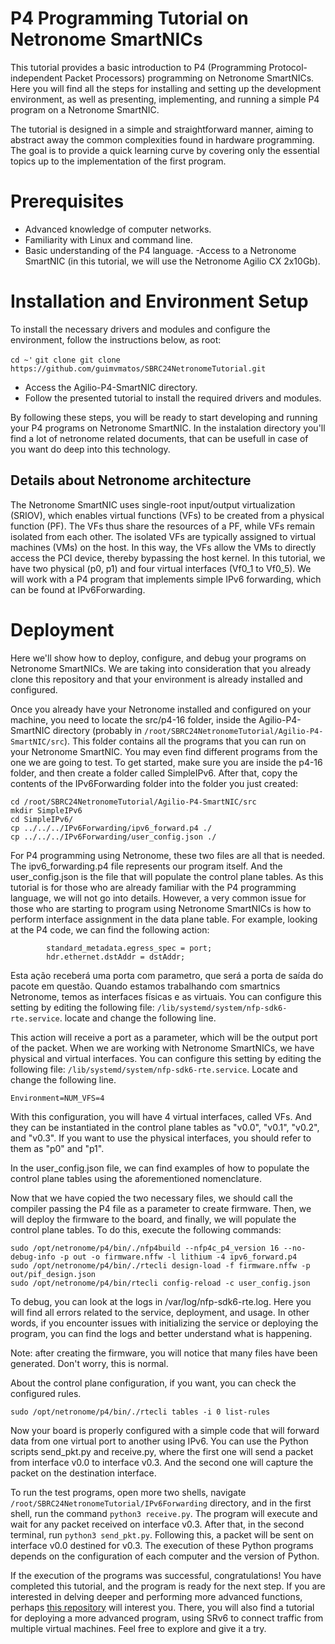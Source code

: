 # P4 Programming Tutorial on Netronome SmartNICs
This tutorial provides a basic introduction to P4 (Programming Protocol-independent Packet Processors) programming on Netronome SmartNICs. Here you will find all the steps for installing and setting up the development environment, as well as presenting, implementing, and running a simple P4 program on a Netronome SmartNIC.

The tutorial is designed in a simple and straightforward manner, aiming to abstract away the common complexities found in hardware programming. The goal is to provide a quick learning curve by covering only the essential topics up to the implementation of the first program.

# Prerequisites
- Advanced knowledge of computer networks.
- Familiarity with Linux and command line.
- Basic understanding of the P4 language.
-Access to a Netronome SmartNIC (in this tutorial, we will use the Netronome Agilio CX 2x10Gb).

# Installation and Environment Setup
To install the necessary drivers and modules and configure the environment, follow the instructions below, as root:

`cd ~'`
`git clone git clone https://github.com/guimvmatos/SBRC24NetronomeTutorial.git`

- Access the Agilio-P4-SmartNIC directory.
- Follow the presented tutorial to install the required drivers and modules.

By following these steps, you will be ready to start developing and running your P4 programs on Netronome SmartNIC. In the instalation directory you'll find a lot of netronome related documents, that can be usefull in case of you want do deep into this technology.

## Details about Netronome architecture

The Netronome SmartNIC uses single-root input/output virtualization (SRIOV), which enables virtual functions (VFs) to be created from a physical function (PF). The VFs thus share the resources of a PF, while VFs remain isolated from each other. The isolated VFs are typically assigned to virtual machines (VMs) on the host. In this way, the VFs allow the VMs to directly access the PCI device, thereby bypassing the host kernel. In this tutorial, we have two physical (p0, p1) and four virtual interfaces (Vf0\_1 to Vf0\_5). We will work with a P4 program that implements simple IPv6 forwarding, which can be found at IPv6Forwarding.

# Deployment

Here we'll show how to deploy, configure, and debug your programs on Netronome SmartNICs. We are taking into consideration that you already clone this repository and that your environment is already installed and configured.

Once you already have your Netronome installed and configured on your machine, you need to locate the src/p4-16 folder, inside the Agilio-P4-SmartNIC directory (probably in `/root/SBRC24NetronomeTutorial/Agilio-P4-SmartNIC/src`). This folder contains all the programs that you can run on your Netronome SmartNIC. You may even find different programs from the one we are going to test. To get started, make sure you are inside the p4-16 folder, and then create a folder called SimpleIPv6. After that, copy the contents of the IPv6Forwarding folder into the folder you just created:
```
cd /root/SBRC24NetronomeTutorial/Agilio-P4-SmartNIC/src
mkdir SimpleIPv6
cd SimpleIPv6/
cp ../../../IPv6Forwarding/ipv6_forward.p4 ./
cp ../../../IPv6Forwarding/user_config.json ./
```

For P4 programming using Netronome, these two files are all that is needed. The ipv6_forwarding.p4 file represents our program itself. And the user_config.json is the file that will populate the control plane tables. As this tutorial is for those who are already familiar with the P4 programming language, we will not go into details. However, a very common issue for those who are starting to program using Netronome SmartNICs is how to perform interface assignment in the data plane table. For example, looking at the P4 code, we can find the following action:

```action ipv6_forward (macAddr_t dstAddr, egressSpec_t port) {
        standard_metadata.egress_spec = port;
        hdr.ethernet.dstAddr = dstAddr;
```

Esta ação receberá uma porta com parametro, que será a porta de saída do pacote em questão. Quando estamos trabalhando com smartnics Netronome, temos as interfaces físicas e as virtuais. You can configure this setting by editing the following file: `/lib/systemd/system/nfp-sdk6-rte.service`. locate and change the following line.

This action will receive a port as a parameter, which will be the output port of the packet. When we are working with Netronome SmartNICs, we have physical and virtual interfaces. You can configure this setting by editing the following file: `/lib/systemd/system/nfp-sdk6-rte.service`. Locate and change the following line.

`Environment=NUM_VFS=4`

With this configuration, you will have 4 virtual interfaces, called VFs. And they can be instantiated in the control plane tables as "v0.0", "v0.1", "v0.2", and "v0.3". If you want to use the physical interfaces, you should refer to them as "p0" and "p1".

In the user_config.json file, we can find examples of how to populate the control plane tables using the aforementioned nomenclature.

Now that we have copied the two necessary files, we should call the compiler passing the P4 file as a parameter to create firmware. Then, we will deploy the firmware to the board, and finally, we will populate the control plane tables. To do this, execute the following commands:

```
sudo /opt/netronome/p4/bin/./nfp4build --nfp4c_p4_version 16 --no-debug-info -p out -o firmware.nffw -l lithium -4 ipv6_forward.p4
sudo /opt/netronome/p4/bin/./rtecli design-load -f firmware.nffw -p out/pif_design.json
sudo /opt/netronome/p4/bin/rtecli config-reload -c user_config.json
```

To debug, you can look at the logs in /var/log/nfp-sdk6-rte.log. Here you will find all errors related to the service, deployment, and usage. In other words, if you encounter issues with initializing the service or deploying the program, you can find the logs and better understand what is happening.

Note: after creating the firmware, you will notice that many files have been generated. Don't worry, this is normal.

About the control plane configuration, if you want, you can check the configured rules.
```
sudo /opt/netronome/p4/bin/./rtecli tables -i 0 list-rules
```

Now your board is properly configured with a simple code that will forward data from one virtual port to another using IPv6. You can use the Python scripts send_pkt.py and receive.py, where the first one will send a packet from interface v0.0 to interface v0.3. And the second one will capture the packet on the destination interface.

To run the test programs, open more two shells, navigate `/root/SBRC24NetronomeTutorial/IPv6Forwarding` directory, and in the first shell, run the command `python3 receive.py`. The program will execute and wait for any packet received on interface v0.3. After that, in the second terminal, run `python3 send_pkt.py`. Following this, a packet will be sent on interface v0.0 destined for v0.3. The execution of these Python programs depends on the configuration of each computer and the version of Python.

If the execution of the programs was successful, congratulations! You have completed this tutorial, and the program is ready for the next step. If you are interested in delving deeper and performing more advanced functions, perhaps [this repository](https://github.com/guimvmatos/P4-INCA) will interest you. There, you will also find a tutorial for deploying a more advanced program, using SRv6 to connect traffic from multiple virtual machines. Feel free to explore and give it a try.